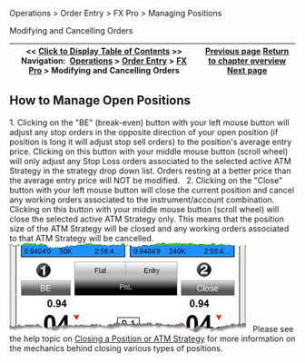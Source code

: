 ﻿
Operations \> Order Entry \> FX Pro \> Managing Positions

Modifying and Cancelling Orders

| \<\< [Click to Display Table of Contents](managing_positions_fx_pro.md) \>\> **Navigation:**     [Operations](operations-1.md) \> [Order Entry](order_entry-1.md) \> [FX Pro](fx_pro-1.md) \> Modifying and Cancelling Orders | [Previous page](modifying_and_cancelling_orders_fx_pro-1.md) [Return to chapter overview](fx_pro-1.md) [Next page](properties_fx_pro-1.md) |
| --- | --- |
## How to Manage Open Positions
1\. Clicking on the "BE" (break\-even) button with your left mouse button will adjust any stop orders in the opposite direction of your open position (if position is long it will adjust stop sell orders) to the position's average entry price. Clicking on this button with your middle mouse button (scroll wheel) will only adjust any Stop Loss orders associated to the selected active ATM Strategy in the strategy drop down list. Orders resting at a better price than the average entry price will NOT be modified.
 
2\. Clicking on the "Close" button with your left mouse button will close the current position and cancel any working orders associated to the instrument/account combination. Clicking on this button with your middle mouse button (scroll wheel) will close the selected active ATM Strategy only. This means that the position size of the ATM Strategy will be closed and any working orders associated to that ATM Strategy will be cancelled.
 
![FXPro_17](fxpro_17.png)
 
Please see the help topic on [Closing a Position or ATM Strategy](closing_a_position_or_atm_stra-1.md) for more information on the mechanics behind closing various types of positions.
